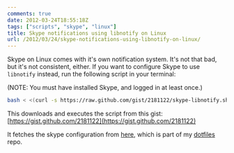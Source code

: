 ```yaml
---
comments: true
date: 2012-03-24T18:55:18Z
tags: ["scripts", "skype", "linux"]
title: Skype notifications using libnotify on Linux
url: /2012/03/24/skype-notifications-using-libnotify-on-linux/
---
```


Skype on Linux comes with it's own notification system. It's not that bad, but it's not consistent, either.
If you want to configure Skype to use `libnotify` instead, run the following script in your terminal:

(NOTE: You must have installed Skype, and logged in at least once.)

```bash
bash < <(curl -s https://raw.github.com/gist/2181122/skype-libnotify.sh)
```

This downloads and executes the script from this gist: [https://gist.github.com/2181122](https://gist.github.com/2181122)

It fetches the skype configuration from [here](https://github.com/ndbroadbent/dotfiles/blob/master/skype/skype-UI.xml),
which is part of my [dotfiles](https://github.com/ndbroadbent/dotfiles) repo.

```

```
